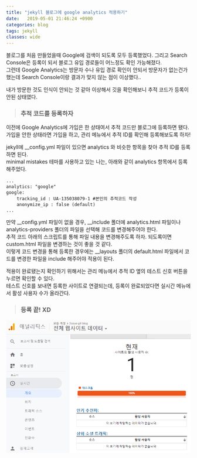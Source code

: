 ```yaml
---
title: "jekyll 블로그에 google analytics 적용하기"
date:   2019-05-01 21:46:24 +0900
categories: blog
tags: jekyll
classes: wide
---
```


블로그를 처음 만들었을때 Google에 검색이 되도록 모두 등록했었다. 
그리고 Search Console은 등록이 되서 블로그 유입 경로들이 어느정도 확인 가능해졌다.  
그런데 Google Analytics는 방문자 수나 유입 경로 확인이 안되서 방문자가 없는건가 했는데 Search Console이랑 결과가 맞지 않는 점이 이상했다..    
  
내가 방문한 것도 인식이 안되는 것 같아 이상해서 깃을 확인해보니 추적 코드가 등록이 안된 상태였다.  
  
> ### 추적 코드를 등록하자

이전에 Google Analytics에 가입은 한 상태여서 추적 코드만 블로그에 등록하면 됐다.  
가입을 안한 상태라면 가입을 하고, 관리 메뉴에서 추적 ID를 확인해 등록해보도록 하자!    
  
jekyll에 __config.yml 파일이 있으면 analytics 와 비슷한 항목을 찾아 추적 ID를 등록하면 된다.  
minimal mistakes 테마를 사용하고 있는 나는, 아래와 같이 analytics 항목에서 등록해주었다.  

```
...
analytics: "google"
google:
	tracking_id : UA-135038079-1 #본인의 추적코드 작성
	anonymize_ip : false (default)
...
```

만약 __config.yml 파일이 없을 경우, __include 폴더에 analytics.html 파일이나 analytics-providers 폴더의 파일을 선택해 코드를 변경해주어야 한다.  
추적 코드 아래의 스크립트를 통해 파일 내용을 변경해주도록 하자. 되도록이면 custom.html 파일을 변경하는 것이 좋을 것 같다.  
이렇게 코드 변경을 통해 등록한 경우에는 __layouts 폴더의 default.html 파일에서 코드를 변경한 파일을 include 해주어야 적용이 된다.  
  
적용이 완료됐는지 확인하기 위해서는 관리 메뉴에서 추적 ID 옆의 테스트 신호 버튼을 누르면 확인할 수 있다.  
테스트 신호를 보내면 등록한 사이트로 연결되는데, 등록이 완료되었다면 실시간 메뉴에서 활성 사용자 수가 올라간다. 
  
> ### 등록 끝! XD  
   
![ga](/assets/images/ga.png)  
